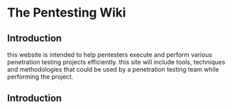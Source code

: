 # The Pentesting Wiki


## Introduction

this website is intended to help pentesters execute and perform various penetration testing projects efficiently. this site will include tools, techniques and methodologies that could be used by a penetration testing team while performing the project. 

## Introduction
